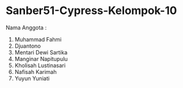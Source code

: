 # Sanber51-Cypress-Kelompok-10
Nama Anggota :
1. Muhammad Fahmi
2. Djuantono
3. Mentari Dewi Sartika
4. Manginar Napitupulu
5. Kholisah Lustinasari
6. Nafisah Karimah
7. Yuyun Yuniati
